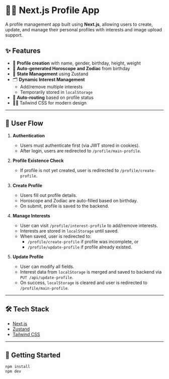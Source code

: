 # 👨‍💻 Next.js Profile App

A profile management app built using **Next.js**, allowing users to create, update, and manage their personal profiles with interests and image upload support.

## ✨ Features

- 👤 **Profile creation** with name, gender, birthday, height, weight
- 🌌 **Auto-generated Horoscope and Zodiac** from birthday
- 🧠 **State Management** using Zustand
- 🗂️ **Dynamic Interest Management**
  - Add/remove multiple interests
  - Temporarily stored in `localStorage`
- 💾 **Auto-routing** based on profile status
- 🧑‍🎨 Tailwind CSS for modern design

---

## 🔄 User Flow

1. **Authentication**
   - Users must authenticate first (via JWT stored in cookies).
   - After login, users are redirected to `/profile/main-profile`.

2. **Profile Existence Check**
   - If profile is not yet created, user is redirected to `/profile/create-profile`.

3. **Create Profile**
   - Users fill out profile details.
   - Horoscope and Zodiac are auto-filled based on birthday.
   - On submit, profile is saved to the backend.

4. **Manage Interests**
   - User can visit `/profile/interest-profile` to add/remove interests.
   - Interests are stored in `localStorage` until saved.
   - When saved, user is redirected to:
     - `/profile/create-profile` if profile was incomplete, or
     - `/profile/update-profile` if profile already existed.

5. **Update Profile**
   - User can modify all fields.
   - Interest data from `localStorage` is merged and saved to backend via `PUT /api/update-profile`.
   - On success, `localStorage` is cleared and user is redirected to `/profile/main-profile`.

---

## 🛠 Tech Stack

- [Next.js](https://nextjs.org/)
- [Zustand](https://github.com/pmndrs/zustand)
- [Tailwind CSS](https://tailwindcss.com/)
---


## 🚀 Getting Started

```bash
npm install
npm dev
